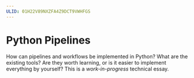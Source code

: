 ```yaml
---
ULID: 01H22V89NXZFA4Z9DCT9VWHFGS
---
```


# Python Pipelines

How can pipelines and workflows be implemented in Python? What are the existing tools? Are they worth learning, or is it easier to implement everything by yourself? This is a *work-in-progress* technical essay.


